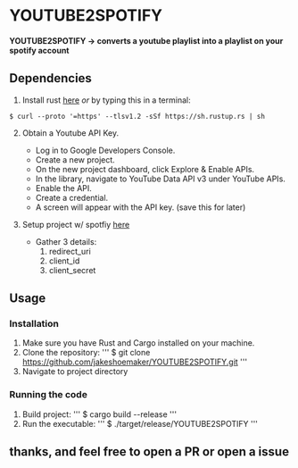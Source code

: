 # YOUTUBE2SPOTIFY
#### YOUTUBE2SPOTIFY -> converts a youtube playlist into a playlist on your spotify account

## Dependencies
1. Install rust [here](https://rustup.rs) *or* by typing this in a terminal:
```
$ curl --proto '=https' --tlsv1.2 -sSf https://sh.rustup.rs | sh
```
2.  Obtain a Youtube API Key. 
    - Log in to Google Developers Console.
    - Create a new project.
    - On the new project dashboard, click Explore & Enable APIs.
    - In the library, navigate to YouTube Data API v3 under YouTube APIs.
    - Enable the API.
    - Create a credential.
    - A screen will appear with the API key. (save this for later)

3. Setup project w/ spotfiy [here](https://developer.spotify.com/dashboard)
    - Gather 3 details: 
        1. redirect_uri
        2. client_id
        3. client_secret

## Usage

### Installation

1. Make sure you have Rust and Cargo installed on your machine.
2. Clone the repository: 
'''
$ git clone https://github.com/jakeshoemaker/YOUTUBE2SPOTIFY.git
'''
3. Navigate to project directory
### Running the code
1. Build project: 
'''
$ cargo build --release
'''
2. Run the executable:
'''
$ ./target/release/YOUTUBE2SPOTIFY
'''


## thanks, and feel free to open a PR or open a issue
